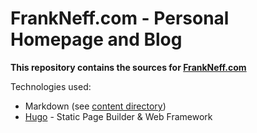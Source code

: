 FrankNeff.com - Personal Homepage and Blog
==========================================

**This repository contains the sources for [FrankNeff.com](https://www.frankneff.com)**

Technologies used:

- Markdown (see [content directory](./content))
- [Hugo](https://gohugo.io/) - Static Page Builder & Web Framework